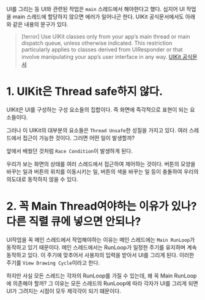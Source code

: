 UI를 그리는 등 UI와 관련된 작업은 `main` 스레드에서 해야한다고 했다. 심지어 UI 작업을 main 스레드에 할당하지 않으면 에러가 일어나곤 한다. UIKit 공식문서에서도 아래와 같은 내용의 문구가 있다.

> [!error]
> Use UIKit classes only from your app’s main thread or main dispatch queue, unless otherwise indicated. This restriction particularly applies to classes derived from UIResponder or that involve manipulating your app’s user interface in any way. [UIKit 공식문서](https://developer.apple.com/documentation/uikit/)

# 1. UIKit은 Thread safe하지 않다.

UIKit은 UI를 구성하는 구성 요소들의 집합이다. 즉 화면에 즉각적으로 표현이 되는 요소들이다. 

그러나 이 UIKit의 대부분의 요소들은 `Thread Unsafe`한 성질을 가지고 있다. 여러 스레드에서 접근이 가능한 것이다. 그러면 어떤 일이 발생할까?

앞에서 배웠던 것처럼 `Race Condition`이 발생하게 된다.

우리가 보는 화면의 상태를 여러 스레드에서 접근하여 제어하는 것이다. 버튼의 모양을 바꾸는 일과 버튼의 위치를 이동시키는 일, 버튼의 색을 바꾸는 일 등이 충돌하여 우리의 의도대로 동작하지 않을 수 있다.

# 2. 꼭 Main Thread여야하는 이유가 있나? 다른 직렬 큐에 넣으면 안되나?

UI작업을 꼭 메인 스레드에서 작업해야하는 이유는 메인 스레드에는 `Main RunLoop`가 동작하고 있기 때문이다. 메인 스레드에서는 RunLoop가 일정한 주기를 유지하며 계속 동작하고 있다. 이 주기에 맞추어서 사용자의 입력을 받아서 UI를 그리게 된다. 이러한 주기를 `View Drawing Cycle`이라고 한다. 

하지만 사실 모든 스레드는 각자의 RunLoop를 가질 수 있는데, 왜 꼭 Main RunLoop에 의존해야 할까? 그 이유는 모든 스레드의 RunLoop에 따라 각자가 UI를 그리게 되면 UI가 그려지는 시점이 모두 제각각이 되기 떄문이다.